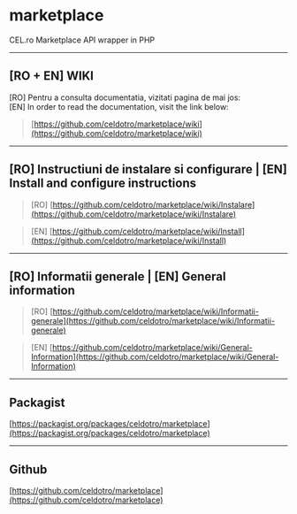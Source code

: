 # marketplace
CEL.ro Marketplace API wrapper in PHP
___
## [RO + EN] WIKI
[RO] Pentru a consulta documentatia, vizitati pagina de mai jos:  
[EN] In order to read the documentation, visit the link below:  
> [https://github.com/celdotro/marketplace/wiki](https://github.com/celdotro/marketplace/wiki)
___
## [RO] Instructiuni de instalare si configurare | [EN] Install and configure instructions

> [RO] [https://github.com/celdotro/marketplace/wiki/Instalare](https://github.com/celdotro/marketplace/wiki/Instalare)

> [EN] [https://github.com/celdotro/marketplace/wiki/Install](https://github.com/celdotro/marketplace/wiki/Install)
___
## [RO] Informatii generale | [EN] General information
> [RO] [https://github.com/celdotro/marketplace/wiki/Informatii-generale](https://github.com/celdotro/marketplace/wiki/Informatii-generale)

> [EN] [https://github.com/celdotro/marketplace/wiki/General-Information](https://github.com/celdotro/marketplace/wiki/General-Information)
___
## Packagist
[https://packagist.org/packages/celdotro/marketplace](https://packagist.org/packages/celdotro/marketplace)
___
## Github
[https://github.com/celdotro/marketplace](https://github.com/celdotro/marketplace)